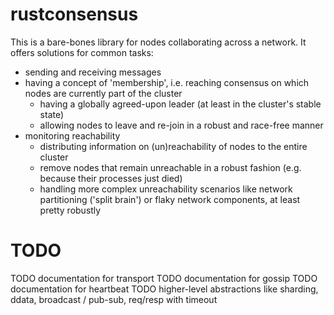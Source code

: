 # rustconsensus

This is a bare-bones library for nodes collaborating across a network. It offers solutions for common
tasks:

* sending and receiving messages
* having a concept of 'membership', i.e. reaching consensus on which nodes are currently part of the
      cluster
  * having a globally agreed-upon leader (at least in the cluster's stable state)
  * allowing nodes to leave and re-join in a robust and race-free manner
* monitoring reachability
  * distributing information on (un)reachability of nodes to the entire cluster
  * remove nodes that remain unreachable in a robust fashion (e.g. because their processes just died)
  * handling more complex unreachability scenarios like network partitioning ('split brain') or flaky network
        components, at least pretty robustly

# TODO

TODO documentation for transport
TODO documentation for gossip
TODO documentation for heartbeat
TODO higher-level abstractions like sharding, ddata, broadcast / pub-sub, req/resp with timeout
